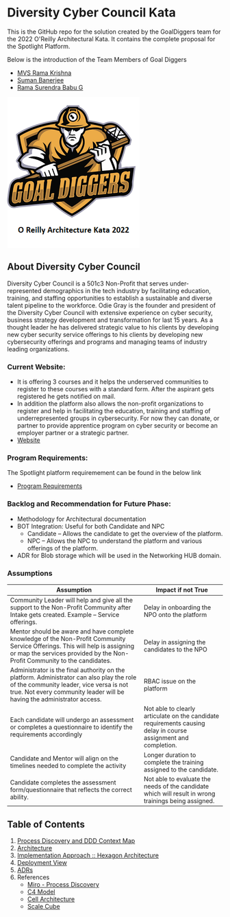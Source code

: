 # Diversity Cyber Council Kata

This is the GitHub repo for the solution created by the GoalDiggers team for the 2022 O'Reilly Architectural Kata. It contains the complete proposal for the Spotlight Platform.

Below is the introduction of the Team Members of Goal Diggers

* [MVS Rama Krishna](https://www.linkedin.com/in/mvs-ramakrishna-a3a57225/)
* [Suman Banerjee](https://www.linkedin.com/in/suman-banerjee-532a304/)
* [Rama Surendra Babu G](https://www.linkedin.com/in/rama-surendra-babu-g-985a1913/)


![Goal Diggers Architecture Kata](/Images/logo.png)

## About Diversity Cyber Council 

Diversity Cyber Council is a 501c3 Non-Profit that serves under-represented demographics in the tech industry by facilitating education, training, and staffing opportunities to establish a sustainable and diverse talent pipeline to the workforce. Odie Gray is the founder and president of the Diversity Cyber Council with extensive experience on cyber security, business strategy development and transformation for last 15 years. As a thought leader he has delivered strategic value to his clients by developing new cyber security service offerings to his clients by developing new cybersecurity offerings and programs and managing teams of industry leading organizations.

### Current Website:

* It is offering 3 courses and it helps the underserved communities to register to these courses with a standard form. After the aspirant gets registered he gets notified on mail.
* In addition the platform also allows the non-profit organizations to register and help in facilitating the education, training and staffing of underrepresented groups in cybersecurity. For now they can donate, or partner to provide apprentice program on cyber security or become an employer partner or a strategic partner.
* [Website](https://www.diversitycybercouncil.com/)

### Program Requirements:

The Spotlight platform requiremement can be found in the below link

* [Program Requirements](https://docs.google.com/document/d/1XjEpcGJ87xYg1eWN9eE0_tH7te5HcVAgPvoONLHY4qQ/edit?usp=sharing)

### Backlog and Recommendation for Future Phase:

* Methodology for Architectural documentation
* BOT Integration: Useful for both Candidate and NPC
   -  Candidate – Allows the candidate to get the overview of the platform.
   -  NPC – Allows the NPC to understand the platform and various offerings of the platform.
* ADR for Blob storage which will be used in the Networking HUB domain.

### Assumptions

| **Assumption**  | **Impact if not True** |
| ------------- | ------------- |
| Community Leader will help and give all the support to the Non-Profit Community after <br>Intake gets created. Example – Service offerings.  | Delay in onboarding the NPO onto the platform  |
| Mentor should be aware and have complete knowledge of the Non-Profit Community Service Offerings. This will help is assigning or map the services provided by the Non-Profit Community to the candidates.  | Delay in assigning the candidates to the NPO  |
| Administrator is the final authority on the platform. Administrator can also play the role of the community leader, vice versa is not true. Not every community leader will be having the administrator access.  | RBAC issue on the platform  |
| Each candidate will undergo an assessment or completes a questionnaire to identify the requirements accordingly  | Not able to clearly articulate on the candidate requirements causing delay in course assignment and completion.  |
| Candidate and Mentor will align on the timelines needed to complete the activity  | Longer duration to complete the training assigned to the candidate.  |
| Candidate completes the assessment form/questionnaire that reflects the correct ability.  | Not able to evaluate the needs of the candidate which will result in wrong trainings being assigned.  |

## Table of Contents

1. [Process Discovery and DDD Context Map](architecture/ProcessDiscoveryandDDDContextMap.md) 
2. [Architecture](architecture/1_Arch_TableofContent.md) 
3. [Implementation Approach :: Hexagon Architecture](architecture/HexagonArchitecture.md)
4. [Deployment View](architecture/DeploymentView.md)
5. [ADRs](ADRs/ADRs.md) 
6. References
     * [Miro - Process Discovery](https://miro.com/app/board/uXjVOySr1RA=/?share_link_id=321299907325)
     * [C4 Model](https://c4model.com/)
     * [Cell Architecture](https://github.com/wso2/reference-architecture/blob/master/reference-architecture-cell-based.md)
     * [Scale Cube](https://microservices.io/articles/scalecube.html)
     
